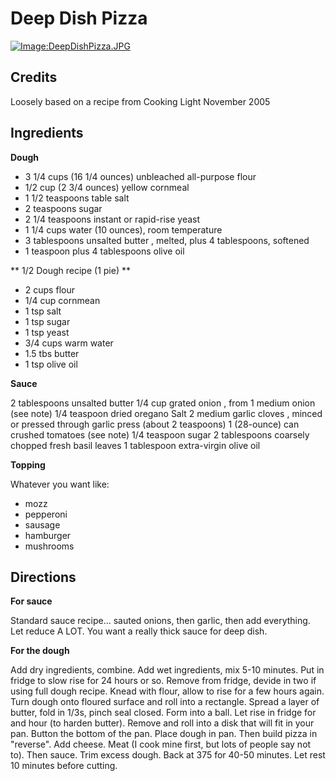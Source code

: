 # Deep Dish Pizza

[![Image:DeepDishPizza.JPG](/recipe/images/a/ad/DeepDishPizza.JPG)](/recipe/index.php?title=Image:DeepDishPizza.JPG "Image:DeepDishPizza.JPG")

## Credits

Loosely based on a recipe from Cooking Light November 2005

## Ingredients

**Dough**

- 3 1/4	cups (16 1/4 ounces) unbleached all-purpose flour
- 1/2 cup (2 3/4 ounces) yellow cornmeal
- 1 1/2 teaspoons table salt
- 2 teaspoons sugar
- 2 1/4	teaspoons instant or rapid-rise yeast
- 1 1/4 cups water (10 ounces), room temperature
- 3 tablespoons unsalted butter , melted, plus 4 tablespoons, softened
- 1 teaspoon plus 4 tablespoons olive oil

** 1/2 Dough recipe (1 pie) **

- 2 cups flour
- 1/4 cup cornmean
- 1 tsp salt
- 1 tsp sugar
- 1 tsp yeast
- 3/4 cups warm water
- 1.5 tbs butter
- 1 tsp olive oil

**Sauce**

2 tablespoons unsalted butter
1/4 cup grated onion , from 1 medium onion (see note)
1/4 teaspoon dried oregano
Salt
2 medium garlic cloves , minced or pressed through garlic press (about 2 teaspoons)
1 (28-ounce) can crushed tomatoes (see note)
1/4 teaspoon sugar
2 tablespoons coarsely chopped fresh basil leaves
1 tablespoon extra-virgin olive oil

**Topping**

Whatever you want like:

* mozz
* pepperoni
* sausage
* hamburger
* mushrooms

## Directions

**For sauce**

Standard sauce recipe... sauted onions, then garlic, then add everything. Let reduce A LOT. You want a really thick sauce for deep dish.

**For the dough**

Add dry ingredients, combine. Add wet ingredients, mix 5-10 minutes. Put in fridge to slow rise for 24 hours or so. Remove from fridge, devide in two if using full dough recipe. Knead with flour, allow to rise for a few hours again. Turn dough onto floured surface and roll into a rectangle. Spread a layer of butter, fold in 1/3s, pinch seal closed. Form into a ball. Let rise in fridge for and hour (to harden butter). Remove and roll into a disk that will fit in your pan. Button the bottom of the pan. Place dough in pan. Then build pizza in "reverse". Add cheese. Meat (I cook mine first, but lots of people say not to). Then sauce. Trim excess dough. Back at 375 for 40-50 minutes. Let rest 10 minutes before cutting.


